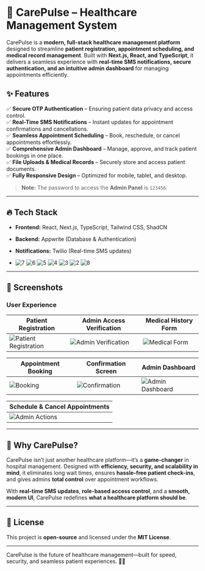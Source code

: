 # 🚀 CarePulse – Healthcare Management System  

CarePulse is a **modern, full-stack healthcare management platform** designed to streamline **patient registration, appointment scheduling, and medical record management**. Built with **Next.js, React, and TypeScript**, it delivers a seamless experience with **real-time SMS notifications, secure authentication, and an intuitive admin dashboard** for managing appointments efficiently.  

## ✨ Features  

✅ **Secure OTP Authentication** – Ensuring patient data privacy and access control.  
✅ **Real-Time SMS Notifications** – Instant updates for appointment confirmations and cancellations.  
✅ **Seamless Appointment Scheduling** – Book, reschedule, or cancel appointments effortlessly.  
✅ **Comprehensive Admin Dashboard** – Manage, approve, and track patient bookings in one place.  
✅ **File Uploads & Medical Records** – Securely store and access patient documents.  
✅ **Fully Responsive Design** – Optimized for mobile, tablet, and desktop.  

> **Note:** The password to access the **Admin Panel** is `123456`.

---

## 🔥 Tech Stack  

- **Frontend:** React, Next.js, TypeScript, Tailwind CSS, ShadCN  
- **Backend:** Appwrite (Database & Authentication)  
- **Notifications:** Twilio (Real-time SMS updates)

- ![7](https://github.com/user-attachments/assets/9691a1e3-fb1f-449a-b787-0fba37d80b0f)
![6](https://github.com/user-attachments/assets/c6fb3599-c279-49fb-a0b1-3a021ea52a2d)
![5](https://github.com/user-attachments/assets/3c068b81-ec83-4e0d-8f97-7b24cf6a6f90)
![4](https://github.com/user-attachments/assets/d7c3e1a5-90d3-4182-b924-eba2d1cfda77)
![3](https://github.com/user-attachments/assets/5e895be4-fa66-4e24-a69c-683eca82163c)
![2](https://github.com/user-attachments/assets/41f88476-f79f-40c6-b150-52eb3089ed8f)
![8](https://github.com/user-attachments/assets/dbd146db-336f-4151-b199-a5b333e64d5d)


---

## 📸 Screenshots  

### **User Experience**  
| **Patient Registration** | **Admin Access Verification** | **Medical History Form** |  
|----------------------|-------------------------|----------------------|  
| ![Patient Registration](![1](https://github.com/user-attachments/assets/90382fa9-e1ed-4352-91e2-d6eeed237b88)) | ![Admin Verification](./2.png) | ![Medical Form](./3.png) |  

| **Appointment Booking** | **Confirmation Screen** | **Admin Dashboard** |  
|----------------------|--------------------|----------------|  
| ![Booking](./4.png) | ![Confirmation](./5.png) | ![Admin Dashboard](./6.png) |  

| **Schedule & Cancel Appointments** |  
|---------------------------------|  
| ![Admin Actions](./7.png) |  

---

## 🚀 Why CarePulse?  

CarePulse isn’t just another healthcare platform—it’s a **game-changer** in hospital management. Designed with **efficiency, security, and scalability in mind**, it eliminates long wait times, ensures **hassle-free patient check-ins**, and gives admins **total control** over appointment workflows.  

With **real-time SMS updates**, **role-based access control**, and a **smooth, modern UI**, CarePulse redefines **what a healthcare platform should be**.  

---

## 📄 License  

This project is **open-source** and licensed under the **MIT License**.  

---

CarePulse is the future of healthcare management—built for speed, security, and seamless patient experiences. 🚀🔥
